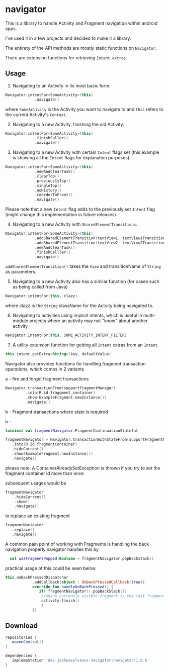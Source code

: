 # navigator
This is a library to handle Activity and Fragment navigation within android apps.

I've used it in a few projects and decided to make it a library.

The entirety of the API methods are mostly static functions on `Navigator`.

There are extension functions for retrieving `Intent extras`. 

Usage
-----
1. Navigating to an Activity in its most basic form.
  ```kotlin
  Navigator.intentFor<SomeActivity>(this)
               .navigate()
  ```
  where `SomeActivity` is the Activity you want to navigate to and `this` refers to the current Activity's `Context`.
  
  
  
2. Navigating to a new Activity, finishing the old Activity.
```kotlin
Navigator.intentFor<SomeActivity>(this)
             .finishCaller()
             .navigate()
```


3. Navigating to a new Activity with certain `Intent` flags set (this example is showing all the `Intent` flags for explanation purposes).
```kotlin
Navigator.intentFor<SomeActivity>(this)
             .newAndClearTask()
             .clearTop()
             .previousIsTop()
             .singleTop()
             .noHistory()
             .reorderToFront()
             .navigate()
```             
Please note that a new `Intent` flag adds to the previously set `Intent` flag (might change this implementation in future releases).


4. Navigating to a new Activity with `SharedElementTransitions`.
```kotlin
Navigator.intentFor<SomeActivity>(this)
             .addSharedElementTransition(textView1, textView1TransitionName)
             .addSharedElementTransition(textView2, textView2TransitionName)
             .newAndClearTask()
             .finishCalller()
             .navigate()
 ```
 `addSharedElementTransition()` takes the `View` and transitionName of `String` as parameters.
 
 
 5. Navigating to a new Activity also has a similar function (for cases such as being called from Java)
 ``` kotlin
 Navigator.intentFor(this, clazz)
 ```
 where clazz is the `String` className for the Actvity being navigated to.
 
6. Navigating to activities using implicit intents, which is useful in multi-module projects where an activity may not "know" about another activity
```kotlin
Navigator.IntentFor(this, SOME_ACTIVITY_INTENT_FILTER)
```

7. A utility extension function for getting all `Intent` extras from an `Intent`.
 ``` kotlin
 this.intent.getExtra<String>(key, defaultValue)
 ```
 
Navigator also provides functions for handling fragment transaction operations, which comes in 2 variants

a - fire and forget fragment transactions
```kotlin
Navigator.transactionFrom(supportFragmentManager) 
         .into(R.id.fraggment_container)
         .show(ExampleFragment.newInstance())
         .navigate()
```


b - Fragment transactions where state is required

b - 
```kotlin
lateinit val fragmentNavigator:FragmentContinuationStateful

fragmentNavigator = Navigator.transactionWithStateFrom(supportFragmentManager)
   .into(R.id.fragmentContainer)
   .hideCurrent()
   .show(ExampleFragment.newInstance())
   .navigate()
```
please note:
A ContainerAlreadySetException is thrown if you try to set the fragment container id more than once

subsequent usages would be 
```kotlin
fragmentNavigator
    .hideCurrent()
    .show()
    .navigate()
```

to replace an existing fragment
```kotlin 
fragmentNavigator
   .replace()
   .navigate()
```

A common pain point of working with Fragments is handling the back navigation properly
navigator handles this by
```kotlin
  val wasFragmentPopped:Boolean = fragmentNavigator.popBackstack()
```
 
practical usage of this could be seen below
```kotlin
this.onBackPressedDispatcher
            .addCallback(object : OnBackPressedCallback(true){
            override fun handleOnBackPressed() { 
               if(!fragmentNavigator!!.popBackStack())
                //means currently visible fragment is the last fragment in the activity 
                activity.finish()
                }
            })
 ```           
            
            

Download
--------

```groovy
repositories {
   mavenCentral()
}

dependencies {
   implementation 'dev.joshuasylvanus.navigator:navigator:1.0.6'
}
```
